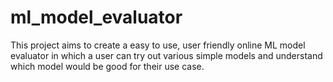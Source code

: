 # ml_model_evaluator
This project aims to create a easy to use, user friendly online ML model evaluator in which a user can try out various simple models and understand which model would be good for their use case.
